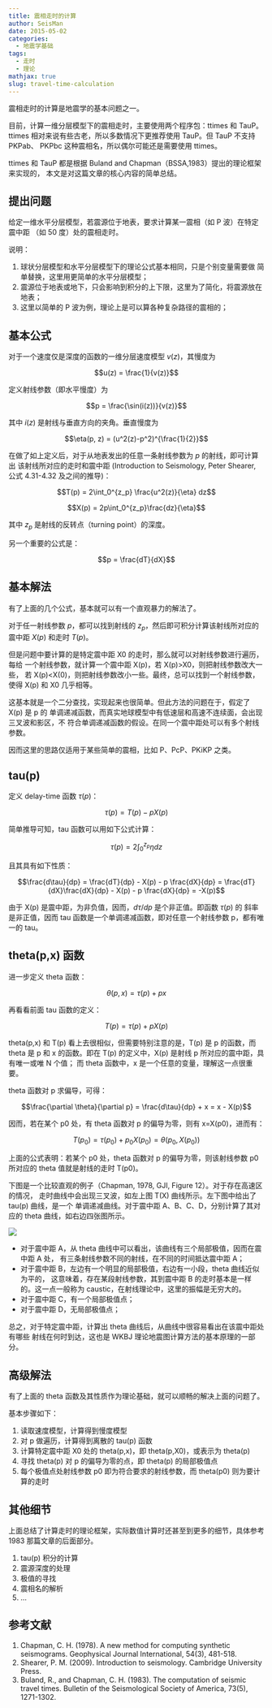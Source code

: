 ```yaml
---
title: 震相走时的计算
author: SeisMan
date: 2015-05-02
categories:
  - 地震学基础
tags:
  - 走时
  - 理论
mathjax: true
slug: travel-time-calculation
---
```


震相走时的计算是地震学的基本问题之一。

目前，计算一维分层模型下的震相走时，主要使用两个程序包：ttimes 和 TauP。
ttimes 相对来说有些古老，所以多数情况下更推荐使用 TauP。但 TauP 不支持 PKPab、
PKPbc 这种震相名，所以偶尔可能还是需要使用 ttimes。

ttimes 和 TauP 都是根据 Buland and Chapman（BSSA,1983）提出的理论框架来实现的，
本文是对这篇文章的核心内容的简单总结。

<!--more-->

## 提出问题

给定一维水平分层模型，若震源位于地表，要求计算某一震相（如 P 波）在特定震中距
（如 50 度）处的震相走时。

说明：

1.  球状分层模型和水平分层模型下的理论公式基本相同，只是个别变量需要做
    简单替换，这里用更简单的水平分层模型；
2.  震源位于地表或地下，只会影响到积分的上下限，这里为了简化，将震源放在地表；
3.  这里以简单的 P 波为例，理论上是可以算各种复杂路径的震相的；

## 基本公式

对于一个速度仅是深度的函数的一维分层速度模型 $v(z)$，其慢度为

$$u(z) = \frac{1}{v(z)}$$

定义射线参数（即水平慢度）为

$$p = \frac{\sin(i(z))}{v(z)}$$

其中 $i(z)$ 是射线与垂直方向的夹角。垂直慢度为

$$\eta(p, z) = (u^2(z)-p^2)^{\frac{1}{2}}$$

在做了如上定义后，对于从地表发出的任意一条射线参数为 $p$ 的射线，即可计算出
该射线所对应的走时和震中距 (Introduction to Seismology, Peter Shearer,
公式 4.31-4.32 及之间的推导)：

$$T(p) = 2\int_0^{z_p} \frac{u^2(z)}{\eta} dz$$

$$X(p) = 2p\int_0^{z_p}\frac{dz}{\eta}$$

其中 $z_p$ 是射线的反转点（turning point）的深度。

另一个重要的公式是：

$$p = \frac{dT}{dX}$$

## 基本解法

有了上面的几个公式，基本就可以有一个直观暴力的解法了。

对于任一射线参数 $p$，都可以找到射线的 $z_p$，然后即可积分计算该射线所对应的
震中距 $X(p)$ 和走时 $T(p)$。

但是问题中要计算的是特定震中距 X0 的走时，那么就可以对射线参数进行遍历，每给
一个射线参数，就计算一个震中距 X(p)，若 X(p)>X0，则把射线参数改大一些，
若 X(p)<X(0)，则把射线参数改小一些。最终，总可以找到一个射线参数，使得 X(p) 和 X0 几乎相等。

这基本就是一个二分查找，实现起来也很简单。但此方法的问题在于，假定了 X(p) 是 p 的
单调递减函数，而真实地球模型中有低速层和高速不连续面，会出现三叉波和影区，不
符合单调递减函数的假设。在同一个震中距处可以有多个射线参数。

因而这里的思路仅适用于某些简单的震相，比如 P、PcP、PKiKP 之类。

## tau(p)

定义 delay-time 函数 $\tau(p)$：

$$\tau(p) = T(p) - pX(p)$$

简单推导可知，tau 函数可以用如下公式计算：

$$\tau(p) = 2\int_0^{z_p} \eta dz$$

且其具有如下性质：

$$\frac{d\tau}{dp} = \frac{dT}{dp} - X(p) - p \frac{dX}{dp}
                 = \frac{dT}{dX}\frac{dX}{dp} - X(p) - p \frac{dX}{dp}
                 = -X(p)$$

由于 X(p) 是震中距，为非负值，因而，$d\tau/dp$ 是个非正值。即函数 $\tau(p)$ 的
斜率是非正值，因而 tau 函数是一个单调递减函数，即对任意一个射线参数 p，都有唯一的 tau。

## theta(p,x) 函数

进一步定义 theta 函数：

$$\theta(p,x) = \tau(p) + px$$

再看看前面 tau 函数的定义：

$$T(p) = \tau(p) + pX(p)$$

theta(p,x) 和 T(p) 看上去很相似，但需要特别注意的是，T(p) 是 p 的函数，而 theta 是
p 和 x 的函数。即在 T(p) 的定义中，X(p) 是射线 p 所对应的震中距，具有唯一或唯 N 个值；
而 theta 函数中，x 是一个任意的变量，理解这一点很重要。

theta 函数对 p 求偏导，可得：

$$\frac{\partial \theta}{\partial p} = \frac{d\tau}{dp} + x = x - X(p)$$

因而，若在某个 p0 处，有 theta 函数对 p 的偏导为零，则有 x=X(p0)，进而有：

$$T(p_0) = \tau(p_0) + p_0 X(p_0) = \theta(p_0, X(p_0))$$

上面的公式表明：若某个 p0 处，theta 函数对 p 的偏导为零，则该射线参数 p0 所对应的
theta 值就是射线的走时 T(p0)。

下图是一个比较直观的例子（Chapman, 1978, GJI, Figure 12）。对于存在高速区的情况，
走时曲线中会出现三叉波，如左上图 T(X) 曲线所示。左下图中给出了 tau(p) 曲线，是一个
单调递减曲线。对于震中距 A、B、C、D，分别计算了其对应的 theta 曲线，如右边四张图所示。

![](/images/2015050201.png)

-   对于震中距 A，从 theta 曲线中可以看出，该曲线有三个局部极值，因而在震中距 A 处，
    有三条射线参数不同的射线，在不同的时间抵达震中距 A；
-   对于震中距 B，左边有一个明显的局部极值，右边有一小段，theta 曲线近似为平的，
    这意味着，存在某段射线参数，其到震中距 B 的走时基本是一样的。这一点一般称为
    caustic，在射线理论中，这里的振幅是无穷大的。
-   对于震中距 C，有一个局部极值点；
-   对于震中距 D，无局部极值点；

总之，对于特定震中距，计算出 theta 曲线后，从曲线中很容易看出在该震中距处有哪些
射线在何时到达，这也是 WKBJ 理论地震图计算方法的基本原理的一部分。

## 高级解法

有了上面的 theta 函数及其性质作为理论基础，就可以顺畅的解决上面的问题了。

基本步骤如下：

1.  读取速度模型，计算得到慢度模型
2.  对 p 做遍历，计算得到离散的 tau(p) 函数
3.  计算特定震中距 X0 处的 theta(p,x)，即 theta(p,X0)，或表示为 theta(p)
4.  寻找 theta(p) 对 p 的偏导为零的点，即 theta(p) 的局部极值点
5.  每个极值点处射线参数 p0 即为符合要求的射线参数，而 theta(p0) 则为要计算的走时

## 其他细节

上面总结了计算走时的理论框架，实际数值计算时还甚至到更多的细节，具体参考 1983
那篇文章的后面部分。

1.  tau(p) 积分的计算
2.  震源深度的处理
3.  极值的寻找
4.  震相名的解析
5.  ...

## 参考文献

1.  Chapman, C. H. (1978). A new method for computing synthetic seismograms.
    Geophysical Journal International, 54(3), 481-518.
2.  Shearer, P. M. (2009). Introduction to seismology. Cambridge University Press.
3.  Buland, R., and Chapman, C. H. (1983). The computation of seismic
    travel times. Bulletin of the Seismological Society of America, 73(5), 1271-1302.
